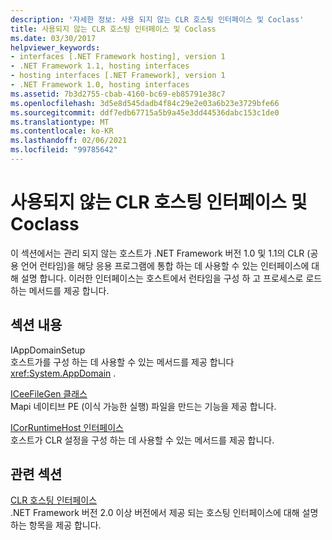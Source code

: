 ```yaml
---
description: '자세한 정보: 사용 되지 않는 CLR 호스팅 인터페이스 및 Coclass'
title: 사용되지 않는 CLR 호스팅 인터페이스 및 Coclass
ms.date: 03/30/2017
helpviewer_keywords:
- interfaces [.NET Framework hosting], version 1
- .NET Framework 1.1, hosting interfaces
- hosting interfaces [.NET Framework], version 1
- .NET Framework 1.0, hosting interfaces
ms.assetid: 7b3d2755-cbab-4160-bc69-eb85791e38c7
ms.openlocfilehash: 3d5e8d545dadb4f84c29e2e03a6b23e3729bfe66
ms.sourcegitcommit: ddf7edb67715a5b9a45e3dd44536dabc153c1de0
ms.translationtype: MT
ms.contentlocale: ko-KR
ms.lasthandoff: 02/06/2021
ms.locfileid: "99785642"
---
```

# <a name="deprecated-clr-hosting-interfaces-and-coclasses"></a>사용되지 않는 CLR 호스팅 인터페이스 및 Coclass

이 섹션에서는 관리 되지 않는 호스트가 .NET Framework 버전 1.0 및 1.1의 CLR (공용 언어 런타임)을 해당 응용 프로그램에 통합 하는 데 사용할 수 있는 인터페이스에 대해 설명 합니다. 이러한 인터페이스는 호스트에서 런타임을 구성 하 고 프로세스로 로드 하는 메서드를 제공 합니다.  
  
## <a name="in-this-section"></a>섹션 내용  

 IAppDomainSetup  
 호스트가를 구성 하는 데 사용할 수 있는 메서드를 제공 합니다 <xref:System.AppDomain> .  
  
 [ICeeFileGen 클래스](iceefilegen-class.md)  
 Mapi 네이티브 PE (이식 가능한 실행) 파일을 만드는 기능을 제공 합니다.  
  
 [ICorRuntimeHost 인터페이스](icorruntimehost-interface.md)  
 호스트가 CLR 설정을 구성 하는 데 사용할 수 있는 메서드를 제공 합니다.  
  
## <a name="related-sections"></a>관련 섹션  

 [CLR 호스팅 인터페이스](clr-hosting-interfaces.md)  
 .NET Framework 버전 2.0 이상 버전에서 제공 되는 호스팅 인터페이스에 대해 설명 하는 항목을 제공 합니다.
